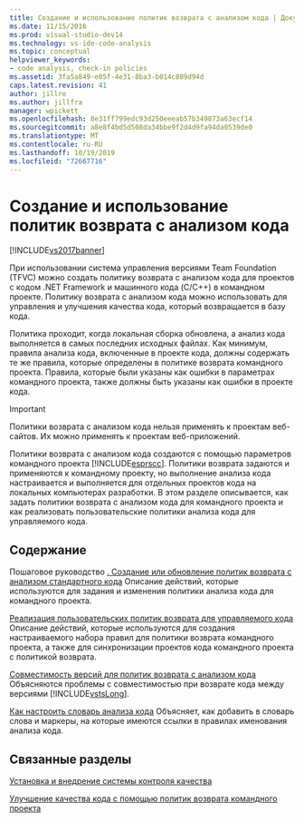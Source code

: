 ```yaml
---
title: Создание и использование политик возврата с анализом кода | Документация Майкрософт
ms.date: 11/15/2016
ms.prod: visual-studio-dev14
ms.technology: vs-ide-code-analysis
ms.topic: conceptual
helpviewer_keywords:
- code analysis, check-in policies
ms.assetid: 3fa5a849-e05f-4e31-8ba3-b014c889d94d
caps.latest.revision: 41
author: jillre
ms.author: jillfra
manager: wpickett
ms.openlocfilehash: 8e31ff799edc93d250eeeab57b349873a63ecf14
ms.sourcegitcommit: a8e8f4bd5d508da34bbe9f2d4d9fa94da0539de0
ms.translationtype: MT
ms.contentlocale: ru-RU
ms.lasthandoff: 10/19/2019
ms.locfileid: "72667716"
---
```

# <a name="creating-and-using-code-analysis-check-in-policies"></a>Создание и использование политик возврата с анализом кода
[!INCLUDE[vs2017banner](../includes/vs2017banner.md)]

При использовании система управления версиями Team Foundation (TFVC) можно создать политику возврата с анализом кода для проектов с кодом .NET Framework и машинного кода (C/C++) в командном проекте. Политику возврата с анализом кода можно использовать для управления и улучшения качества кода, который возвращается в базу кода.

 Политика проходит, когда локальная сборка обновлена, а анализ кода выполняется в самых последних исходных файлах. Как минимум, правила анализа кода, включенные в проекте кода, должны содержать те же правила, которые определены в политике возврата командного проекта. Правила, которые были указаны как ошибки в параметрах командного проекта, также должны быть указаны как ошибки в проекте кода.

> [!IMPORTANT]
> Политики возврата с анализом кода нельзя применять к проектам веб-сайтов. Их можно применять к проектам веб-приложений.

 Политики возврата с анализом кода создаются с помощью параметров командного проекта [!INCLUDE[esprscc](../includes/esprscc-md.md)]. Политики возврата задаются и применяются к командному проекту, но выполнение анализа кода настраивается и выполняется для отдельных проектов кода на локальных компьютерах разработки. В этом разделе описывается, как задать политики возврата с анализом кода для командного проекта и как реализовать пользовательские политики анализа кода для управляемого кода.

## <a name="in-this-section"></a>Содержание
 Пошаговое руководство [. Создание или обновление политик возврата с анализом стандартного кода](../code-quality/how-to-create-or-update-standard-code-analysis-check-in-policies.md) Описание действий, которые используются для задания и изменения политики анализа кода для командного проекта.

 [Реализация пользовательских политик возврата для управляемого кода](../code-quality/implementing-custom-code-analysis-check-in-policies-for-managed-code.md) Описание действий, которые используются для создания настраиваемого набора правил для политики возврата командного проекта, а также для синхронизации проектов кода командного проекта с политикой возврата.

 [Совместимость версий для политик возврата с анализом кода](../code-quality/version-compatibility-for-code-analysis-check-in-policies.md) Объясняются проблемы с совместимостью при возврате кода между версиями [!INCLUDE[vstsLong](../includes/vstslong-md.md)].

 [Как настроить словарь анализа кода](../code-quality/how-to-customize-the-code-analysis-dictionary.md) Объясняет, как добавить в словарь слова и маркеры, на которые имеются ссылки в правилах именования анализа кода.

## <a name="related-sections"></a>Связанные разделы
 [Установка и внедрение системы контроля качества](https://msdn.microsoft.com/library/bdc5666e-6cf0-45b2-a0a1-133c3f61e852)

 [Улучшение качества кода с помощью политик возврата командного проекта](../code-quality/enhancing-code-quality-with-team-project-check-in-policies.md)
